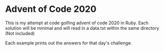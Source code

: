 # Advent of Code 2020

This is my attempt at code golfing advent of code 2020 in Ruby. Each solution will be minimal and will read in a data.txt within the same directory (Not included)

Each example prints out the answers for that day's challenge.
